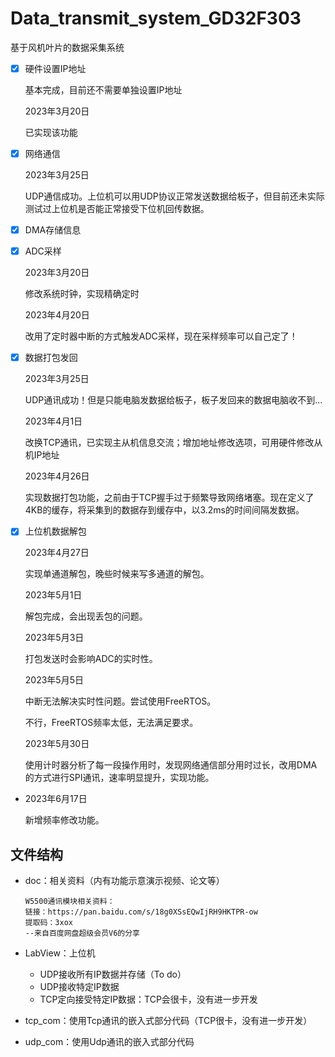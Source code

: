 # Data_transmit_system_GD32F303

基于风机叶片的数据采集系统

- [x] 硬件设置IP地址

  基本完成，目前还不需要单独设置IP地址

  2023年3月20日

  已实现该功能

- [x] 网络通信

  2023年3月25日

  UDP通信成功。上位机可以用UDP协议正常发送数据给板子，但目前还未实际测试过上位机是否能正常接受下位机回传数据。

- [x] DMA存储信息

- [x] ADC采样

  2023年3月20日

  修改系统时钟，实现精确定时

  2023年4月20日

  改用了定时器中断的方式触发ADC采样，现在采样频率可以自己定了！

- [x] 数据打包发回

  2023年3月25日

  UDP通讯成功！但是只能电脑发数据给板子，板子发回来的数据电脑收不到...

  2023年4月1日

  改换TCP通讯，已实现主从机信息交流；增加地址修改选项，可用硬件修改从机IP地址

  2023年4月26日

  实现数据打包功能，之前由于TCP握手过于频繁导致网络堵塞。现在定义了4KB的缓存，将采集到的数据存到缓存中，以3.2ms的时间间隔发数据。

- [x] 上位机数据解包

  2023年4月27日

  实现单通道解包，晚些时候来写多通道的解包。

  2023年5月1日

  解包完成，会出现丢包的问题。

  2023年5月3日

  打包发送时会影响ADC的实时性。

  2023年5月5日

  中断无法解决实时性问题。尝试使用FreeRTOS。

  不行，FreeRTOS频率太低，无法满足要求。

  2023年5月30日

  使用计时器分析了每一段操作用时，发现网络通信部分用时过长，改用DMA的方式进行SPI通讯，速率明显提升，实现功能。

- 2023年6月17日

  新增频率修改功能。

## 文件结构

* doc：相关资料（内有功能示意演示视频、论文等）

  ```
  W5500通讯模块相关资料：
  链接：https://pan.baidu.com/s/18g0XSsEQwIjRH9HKTPR-ow 
  提取码：3xox 
  --来自百度网盘超级会员V6的分享
  ```

* LabView：上位机
  
  * UDP接收所有IP数据并存储（To do）
  * UDP接收特定IP数据
  * TCP定向接受特定IP数据：TCP会很卡，没有进一步开发
  
* tcp_com：使用Tcp通讯的嵌入式部分代码（TCP很卡，没有进一步开发）

* udp_com：使用Udp通讯的嵌入式部分代码
